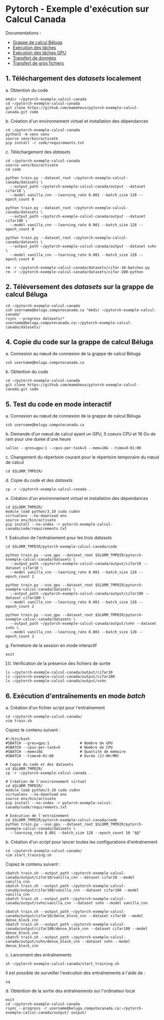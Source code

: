 # Pytorch - Exemple d'exécution sur Calcul Canada
Documentations :
- [Grappe de calcul Béluga](https://docs.alliancecan.ca/wiki/B%c3%a9luga)
- [Exécution des tâches](https://docs.alliancecan.ca/wiki/Running_jobs/fr#T.C3.A2che_GPU_.28avec_processeur_graphique.29)
- [Exécution des tâches GPU](https://docs.alliancecan.ca/wiki/Using_GPUs_with_Slurm/fr)
- [Transfert de données](https://docs.alliancecan.ca/wiki/Transferring_data/fr)
- [Transfert de gros fichiers](https://docs.alliancecan.ca/wiki/Globus/fr)


## 1. Téléchargement des *datasets* localement

a. Obtention du code
```console
mkdir ~/pytorch-exemple-calcul-canada
cd ~/pytorch-exemple-calcul-canada
git clone https://github.com/mamaheux/pytorch-exemple-calcul-canada.git code
```

b. Création d'un environnement virtuel et installation des dépendances
```console
cd ~/pytorch-exemple-calcul-canada
python3 -m venv venv
source venv/bin/activate
pip install -r code/requirements.txt
```

c. Téléchargement des *datasets*
```console
cd ~/pytorch-exemple-calcul-canada
source venv/bin/activate
cd code

python train.py --dataset_root ~/pytorch-exemple-calcul-canada/datasets \
  --output_path ~/pytorch-exemple-calcul-canada/output --dataset cifar10 \
  --model vanilla_cnn --learning_rate 0.001 --batch_size 128 --epoch_count 0

python train.py --dataset_root ~/pytorch-exemple-calcul-canada/datasets \
  --output_path ~/pytorch-exemple-calcul-canada/output --dataset cifar100 \
  --model vanilla_cnn --learning_rate 0.001 --batch_size 128 --epoch_count 0
   
python train.py --dataset_root ~/pytorch-exemple-calcul-canada/datasets \
  --output_path ~/pytorch-exemple-calcul-canada/output --dataset svhn \
  --model vanilla_cnn --learning_rate 0.001 --batch_size 128 --epoch_count 0

rm -r ~/pytorch-exemple-calcul-canada/datasets/cifar-10-batches-py
rm -r ~/pytorch-exemple-calcul-canada/datasets/cifar-100-python
```

## 2. Téléversement des *datasets* sur la grappe de calcul Béluga
```console
cd ~/pytorch-exemple-calcul-canada
ssh username@beluga.computecanada.ca "mkdir ~/pytorch-exemple-calcul-canada"
rsync --progress datasets/* username@beluga.computecanada.ca:~/pytorch-exemple-calcul-canada/datasets/
```

## 4. Copie du code sur la grappe de calcul Béluga
a. Connexion au nœud de connexion de la grappe de calcul Béluga
```console
ssh username@beluga.computecanada.ca
```

b. Obtention du code
```console
cd ~/pytorch-exemple-calcul-canada
git clone https://github.com/mamaheux/pytorch-exemple-calcul-canada.git code
```

## 5. Test du code en mode interactif
a. Connexion au nœud de connexion de la grappe de calcul Béluga
```console
ssh username@beluga.computecanada.ca
```

b. Demande d'un nœud de calcul ayant un GPU, 5 coeurs CPU et 16 Go de ram pour une durée d'une heure
```console
salloc --gres=gpu:1 --cpus-per-task=5 --mem=16G --time=0-01:00
```

c. Changement du répertoire courant pour le répertoire temporaire du nœud de calcul
```console
cd $SLURM_TMPDIR/
```

d. Copie du code et des *datasets*
```console
cp -r ~/pytorch-exemple-calcul-canada .
```

e. Création d'un environnement virtuel et installation des dépendances
```console
cd $SLURM_TMPDIR/
module load python/3.10 cuda cudnn
virtualenv --no-download env
source env/bin/activate
pip install --no-index -r pytorch-exemple-calcul-canada/code/requirements.txt
```

f. Exécution de l'entraînement pour les trois *datasets*
```console
cd $SLURM_TMPDIR/pytorch-exemple-calcul-canada/code

python train.py --use_gpu --dataset_root $SLURM_TMPDIR/pytorch-exemple-calcul-canada/datasets \
  --output_path ~/pytorch-exemple-calcul-canada/output/cifar10 --dataset cifar10 \
  --model vanilla_cnn --learning_rate 0.001 --batch_size 128 --epoch_count 2

python train.py --use_gpu --dataset_root $SLURM_TMPDIR/pytorch-exemple-calcul-canada/datasets \
  --output_path ~/pytorch-exemple-calcul-canada/output/cifar100 --dataset cifar100 \
  --model vanilla_cnn --learning_rate 0.001 --batch_size 128 --epoch_count 2

python train.py --use_gpu --dataset_root $SLURM_TMPDIR/pytorch-exemple-calcul-canada/datasets \
  --output_path ~/pytorch-exemple-calcul-canada/output/svhn --dataset svhn \
  --model vanilla_cnn --learning_rate 0.001 --batch_size 128 --epoch_count 2
```

g. Fermeture de la session en mode interactif
```console
exit
```

10. Vérification de la présence des fichiers de sortie
```console
ls ~/pytorch-exemple-calcul-canada/output/cifar10
ls ~/pytorch-exemple-calcul-canada/output/cifar100
ls ~/pytorch-exemple-calcul-canada/output/svhn
```

## 6. Exécution d'entraînements en mode *batch*
a. Création d'un fichier *script* pour l'entraînement
```console
cd ~/pytorch-exemple-calcul-canada/
vim train.sh
```

Copiez le contenu suivant :
```console
#!/bin/bash
#SBATCH --gres=gpu:1              # Nombre de GPU
#SBATCH --cpus-per-task=5         # Nombre de CPU
#SBATCH --mem=16G                 # Quantité de mémoire
#SBATCH --time=0-01:00            # Durée (JJ-HH:MM)

# Copie du code et des datasets
cd $SLURM_TMPDIR/
cp -r ~/pytorch-exemple-calcul-canada .

# Création de l'environnement virtuel
cd $SLURM_TMPDIR/
module load python/3.10 cuda cudnn
virtualenv --no-download env
source env/bin/activate
pip install --no-index -r pytorch-exemple-calcul-canada/code/requirements.txt

# Exécution de l'entraînement
cd $SLURM_TMPDIR/pytorch-exemple-calcul-canada/code
python train.py --use_gpu --dataset_root $SLURM_TMPDIR/pytorch-exemple-calcul-canada/datasets \
  --learning_rate 0.001 --batch_size 128 --epoch_count 10 "$@"
```

b. Création d'un *script* pour lancer toutes les configurations d'entraînement
```console
cd ~/pytorch-exemple-calcul-canada/
vim start_training.sh
```

Copiez le contenu suivant :
```console
sbatch train.sh --output_path ~/pytorch-exemple-calcul-canada/output/cifar10/vanilla_cnn --dataset cifar10 --model vanilla_cnn
sbatch train.sh --output_path ~/pytorch-exemple-calcul-canada/output/cifar100/vanilla_cnn --dataset cifar100 --model vanilla_cnn
sbatch train.sh --output_path ~/pytorch-exemple-calcul-canada/output/svhn/vanilla_cnn --dataset svhn --model vanilla_cnn

sbatch train.sh --output_path ~/pytorch-exemple-calcul-canada/output/cifar10/dense_block_cnn --dataset cifar10 --model dense_block_cnn
sbatch train.sh --output_path ~/pytorch-exemple-calcul-canada/output/cifar100/dense_block_cnn --dataset cifar100 --model dense_block_cnn
sbatch train.sh --output_path ~/pytorch-exemple-calcul-canada/output/svhn/dense_block_cnn --dataset svhn --model dense_block_cnn
```

c. Lancement des entraînements
```console
sh ~/pytorch-exemple-calcul-canada/start_training.sh
```

Il est possible de surveiller l'exécution des entraînements à l'aide de :
```console
sq
```

d. Obtention de la sortie des entraînements sur l'ordinateur local
```console
exit
cd ~/pytorch-exemple-calcul-canada
rsync --progress -r username@beluga.computecanada.ca:~/pytorch-exemple-calcul-canada/output/ output/ 
```

